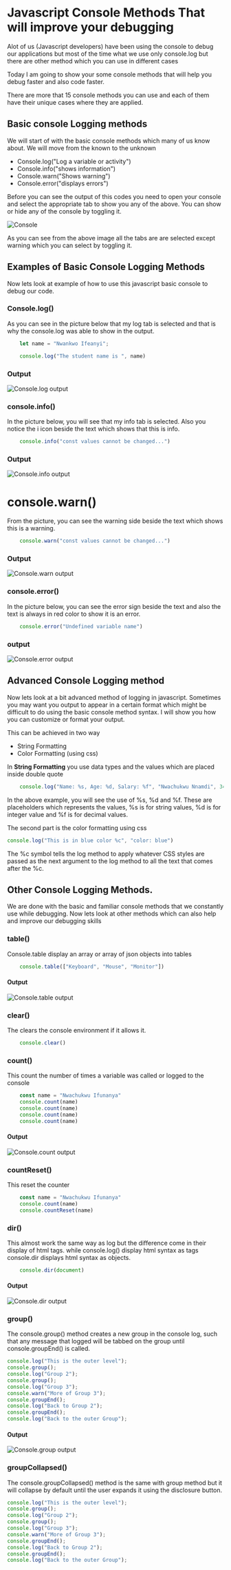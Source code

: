 # Javascript Console Methods That will improve your debugging
Alot of us (Javascript developers) have been using the console to debug our applications 
but most of the time what we use only console.log but there are other method which you can use in different cases

Today I am going to show your some console methods that will help you debug faster and also 
code faster. 

There are more that 15 console methods you can use and each of them have their unique cases where
they are applied.

## Basic console Logging methods
We will start of with the basic console methods which many of us know about. We will move from the known to the unknown

* Console.log("Log a variable or activity")
* Console.info("shows information")
* Console.warn("Shows warning")
* Console.error("displays errors")

Before you can see the output of this codes you need to open your console and select the appropriate tab to show you any of the above. You can show or hide any of the console by toggling it.


![Console](img.PNG)

As you can see from the above image all the tabs are are selected except warning which you can select by toggling it. 

## Examples of Basic Console Logging Methods

Now lets look at example of how to use this javascript basic console to debug our code. 

### Console.log()

As you can see in the picture below that my log tab is selected and that is why the console.log was able to show in the output.

```javascript
    let name = "Nwankwo Ifeanyi";

    console.log("The student name is ", name)
```
### Output
![Console.log output](logoutput.PNG)

### console.info()

In the picture below, you will see that my info tab is selected. Also you notice the i icon beside the text which shows that this is info.

```javascript
    console.info("const values cannot be changed...")
```
### Output
![Console.info output](infooutput.PNG)

# console.warn()
From the picture, you can see the warning side beside the text which shows this is a warning.

```javascript
    console.warn("const values cannot be changed...")
```
### Output
![Console.warn output](warningoutput.PNG)


### console.error()

In the picture below, you can see the error sign beside the text and also the text is always in red color to show it is an error.

```javascript
    console.error("Undefined variable name")
```
### output
![Console.error output](erroroutput.PNG)

## Advanced Console Logging method
Now lets look at a bit advanced method of logging in javascript. Sometimes you may want you output to appear in a certain format which might be difficult 
to do using the basic console method syntax. I will
show you how you can customize or format your output.

This can be achieved in two way
* String Formatting
* Color Formatting (using css)

In **String Formatting** you use data types and the values which are placed inside double quote

```javascript
    console.log("Name: %s, Age: %d, Salary: %f", "Nwachukwu Nnamdi", 34, 100.00)
```

In the above example, you will see the use of %s, %d and %f. These are placeholders which represents the values, %s is for string values,  %d is for integer value and  %f is for decimal values.

The second part is the color formatting using css

```javascript
console.log("This is in blue color %c", "color: blue")
```

The %c symbol tells the log method to apply whatever CSS styles are passed as the next argument to the log method to all the text that comes after the %c. 

## Other Console Logging Methods.

We are done with the basic and familiar console methods that we constantly use while debugging. Now lets look at other methods which can also help and improve our debugging skills

### table()
Console.table display an array or array of json objects into tables 

```javascript
    console.table(["Keyboard", "Mouse", "Monitor"])
```
#### Output
![Console.table output](tableoutput.PNG)

### clear()
The clears the console environment if it allows it. 

```javascript
    console.clear()
```
### count()
This count the number of times a variable was called or logged to the console

```javascript
    const name = "Nwachukwu Ifunanya"
    console.count(name)
    console.count(name)
    console.count(name)
    console.count(name)
```
#### Output
![Console.count output](countoutput.PNG)

### countReset()
This reset the counter

```javascript
    const name = "Nwachukwu Ifunanya"
    console.count(name)
    console.countReset(name)
```

### dir()
This almost work the same way as log but the difference come in their display of html tags. while console.log() display html syntax as tags console.dir displays html syntax as objects.



```javascript
    console.dir(document)
```
#### Output
![Console.dir output](diroutput.PNG)

### group()
 The console.group() method creates a new group in the console log, such that any message that logged will be tabbed on the group until console.groupEnd() is called.



```javascript
console.log("This is the outer level");
console.group();
console.log("Group 2");
console.group();
console.log("Group 3");
console.warn("More of Group 3");
console.groupEnd();
console.log("Back to Group 2");
console.groupEnd();
console.log("Back to the outer Group");
```
#### Output
![Console.group output](groupoutput.PNG)

### groupCollapsed()
 The console.groupCollapsed() method is the same with group method but it will collapse by default until the user expands it using the disclosure button.

```javascript
console.log("This is the outer level");
console.group();
console.log("Group 2");
console.group();
console.log("Group 3");
console.warn("More of Group 3");
console.groupEnd();
console.log("Back to Group 2");
console.groupEnd();
console.log("Back to the outer Group");
```